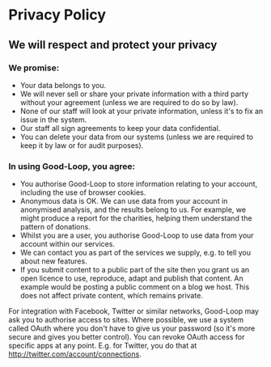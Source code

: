 # Privacy Policy

## We will respect and protect your privacy

### We promise:

* Your data belongs to you.
* We will never sell or share your private information with a third party without your agreement (unless we are required to do so by law).
* None of our staff will look at your private information, unless it's to fix an issue in the system.
* Our staff all sign agreements to keep your data confidential.
* You can delete your data from our systems (unless we are required to keep it by law or for audit purposes).

### In using Good-Loop, you agree:

* You authorise Good-Loop to store information relating to your account, including the use of browser cookies.
* Anonymous data is OK. We can use data from your account in anonymised analysis, and the results belong to us. For example, we might produce a report for the charities, helping them understand the pattern of donations.
* Whilst you are a user, you authorise Good-Loop to use data from your account within our services.
* We can contact you as part of the services we supply, e.g. to tell you about new features.
* If you submit content to a public part of the site then you grant us an open licence to use, reproduce, adapt and publish that content. An example would be posting a public comment on a blog we host. This does not affect private content, which remains private.

For integration with Facebook, Twitter or similar networks, Good-Loop may ask you to authorise access to sites.
Where possible, we use a system called OAuth where you don't have to give us your password (so it's more secure and gives you better control). You can revoke OAuth access for specific apps at any point. E.g. for Twitter, you do that at http://twitter.com/account/connections.
